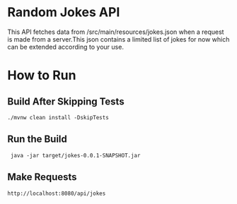 # Random Jokes API

This API fetches data from /src/main/resources/jokes.json when a request is made from a server.This json contains a limited list of jokes for now which can be extended according to your use.

# How to Run

## Build After Skipping Tests
```
./mvnw clean install -DskipTests
```

## Run the Build
```
 java -jar target/jokes-0.0.1-SNAPSHOT.jar
```

## Make Requests

```
http://localhost:8080/api/jokes
```